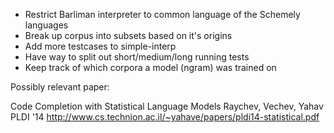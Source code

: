 * Restrict Barliman interpreter to common language of the Schemely languages
* Break up corpus into subsets based on it's origins
* Add more testcases to simple-interp
* Have way to split out short/medium/long running tests
* Keep track of which corpora a model (ngram) was trained on


Possibly relevant paper:

Code Completion with Statistical Language Models
Raychev, Vechev, Yahav
PLDI '14
http://www.cs.technion.ac.il/~yahave/papers/pldi14-statistical.pdf

